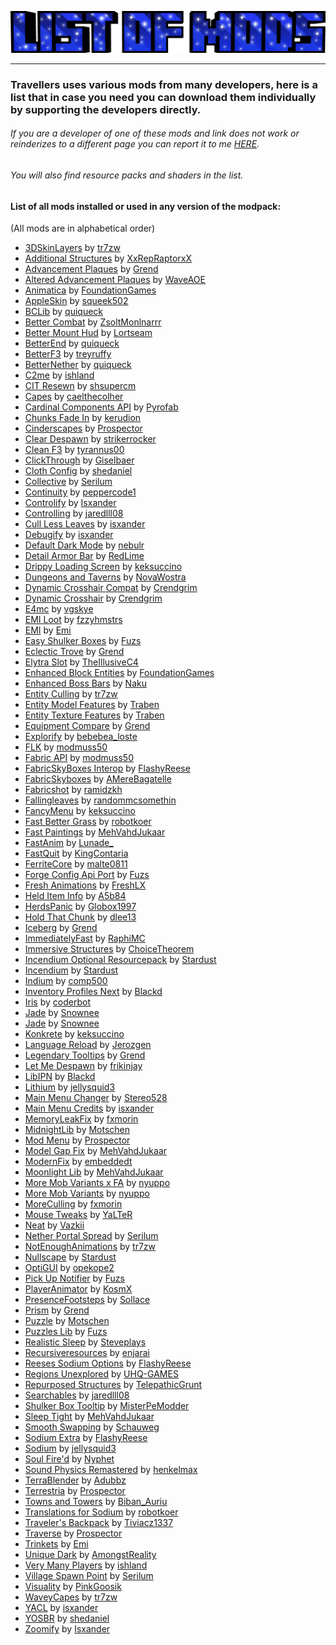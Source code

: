 ![](https://raw.githubusercontent.com/TravellersMC/Travellers/main/Banner/Modlist_Banner.png)

------------
### Travellers uses various mods from many developers, here is a list that in case you need you can download them individually by supporting the developers directly. 

###### If you are a developer of one of these mods and link does not work or reinderizes to a different page you can report it to me [HERE](https://github.com/TravellersMC/Travellers/issues).
###### You will also find resource packs and shaders in the list.
#### List of all mods installed or used in any version of the modpack:
(All mods are in alphabetical order)
- [3DSkinLayers](https://modrinth.com/mod/3dskinlayers) by [tr7zw](https://modrinth.com/user/tr7zw)
- [Additional Structures](https://modrinth.com/mod/additional-structures) by [XxRepRaptorxX](https://modrinth.com/user/XxRexRaptorxX)
- [Advancement Plaques](https://modrinth.com/mod/advancement-plaques) by [Grend](https://modrinth.com/user/Grend)
- [Altered Advancement Plaques](https://modrinth.com/resourcepack/altered-advancement-plaques) by [WaveAOE](https://modrinth.com/user/WaveAOE)
- [Animatica](https://modrinth.com/mod/animatica) by [FoundationGames](https://modrinth.com/user/FoundationGames)
- [AppleSkin](https://modrinth.com/mod/appleskin) by [squeek502](https://modrinth.com/user/squeek502)
- [BCLib](https://modrinth.com/mod/bclib) by [quiqueck](https://modrinth.com/user/quiqueck)
- [Better Combat](https://modrinth.com/mod/better-combat) by [ZsoltMonlnarrr](https://modrinth.com/user/ZsoltMolnarrr)
- [Better Mount Hud](https://modrinth.com/mod/better-mount-hud) by [Lortseam](https://modrinth.com/user/Lortseam)
- [BetterEnd](https://modrinth.com/mod/betterend) by [quiqueck](https://modrinth.com/user/quiqueck)
- [BetterF3](https://modrinth.com/mod/betterf3) by [treyruffy](https://modrinth.com/user/treyruffy)
- [BetterNether](https://modrinth.com/mod/betternether) by [quiqueck](https://modrinth.com/user/quiqueck)
- [C2me](https://modrinth.com/mod/c2me-fabric) by [ishland](https://modrinth.com/user/ishland)
- [CIT Resewn](https://modrinth.com/mod/cit-resewn) by [shsupercm](https://modrinth.com/user/shsupercm)
- [Capes](https://modrinth.com/mod/capes) by [caelthecolher](https://modrinth.com/user/caelthecolher)
- [Cardinal Components API](https://modrinth.com/mod/cardinal-components-api) by [Pyrofab](https://modrinth.com/user/Pyrofab)
- [Chunks Fade In](https://modrinth.com/mod/chunks-fade-in) by [kerudion](https://modrinth.com/user/kerudion)
- [Cinderscapes](https://modrinth.com/mod/cinderscapes) by [Prospector](https://modrinth.com/user/Prospector)
- [Clear Despawn](https://modrinth.com/mod/cleardespawn) by [strikerrocker](https://modrinth.com/user/strikerrocker)
- [Clean F3](https://modrinth.com/mod/clean-f3) by [tyrannus00](https://modrinth.com/user/tyrannus00)
- [ClickThrough](https://modrinth.com/mod/clickthrough) by [Giselbaer](https://modrinth.com/user/Giselbaer)
- [Cloth Config](https://modrinth.com/mod/cloth-config) by [shedaniel](https://modrinth.com/user/shedaniel)
- [Collective](https://modrinth.com/mod/collective) by [Serilum](https://modrinth.com/user/Serilum)
- [Continuity](https://modrinth.com/mod/continuity) by [peppercode1](https://modrinth.com/user/peppercode1)
- [Controlify](https://modrinth.com/mod/controlify) by [Isxander](https://modrinth.com/user/isxander)
- [Controlling](https://modrinth.com/mod/controlling) by [jaredlll08](https://modrinth.com/user/jaredlll08)
- [Cull Less Leaves](https://modrinth.com/mod/cull-less-leaves) by [isxander](https://modrinth.com/user/isxander)
- [Debugify](https://modrinth.com/mod/debugify) by [isxander](https://modrinth.com/user/isxander)
- [Default Dark Mode](https://modrinth.com/resourcepack/default-dark-mode) by [nebulr](https://modrinth.com/user/nebulr)
- [Detail Armor Bar](https://modrinth.com/mod/detail-armor-bar) by [RedLime](https://modrinth.com/user/RedLime)
- [Drippy Loading Screen](https://modrinth.com/mod/drippy-loading-screen) by [keksuccino](https://modrinth.com/user/keksuccino)
- [Dungeons and Taverns](https://modrinth.com/datapack/dungeons-and-taverns) by [NovaWostra](https://modrinth.com/user/NovaWostra)
- [Dynamic Crosshair Compat](https://modrinth.com/mod/dynamiccrosshaircompat) by [Crendgrim](https://modrinth.com/user/Crendgrim)
- [Dynamic Crosshair](https://modrinth.com/mod/dynamiccrosshair) by [Crendgrim](https://modrinth.com/user/Crendgrim)
- [E4mc](https://modrinth.com/mod/e4mc) by [vgskye](https://modrinth.com/user/vgskye)
- [EMI Loot](https://modrinth.com/mod/emi-loot) by [fzzyhmstrs](https://modrinth.com/user/fzzyhmstrs)
- [EMI](https://modrinth.com/mod/emi) by [Emi](https://modrinth.com/user/Emi)
- [Easy Shulker Boxes](https://modrinth.com/mod/easy-shulker-boxes) by [Fuzs](https://modrinth.com/user/Fuzs)
- [Eclectic Trove](https://modrinth.com/resourcepack/eclectic-trove-legendary-tooltips) by [Grend](https://modrinth.com/user/Grend)
- [Elytra Slot](https://modrinth.com/mod/elytra-slot) by [TheIllusiveC4](https://modrinth.com/user/TheIllusiveC4)
- [Enhanced Block Entities](https://modrinth.com/mod/ebe) by [FoundationGames](https://modrinth.com/user/FoundationGames)
- [Enhanced Boss Bars](https://modrinth.com/resourcepack/enhanced-boss-bars) by [Naku](https://modrinth.com/user/Naku)
- [Entity Culling](https://modrinth.com/mod/entityculling) by [tr7zw](https://modrinth.com/user/tr7zw)
- [Entity Model Features](https://modrinth.com/mod/entity-model-features) by [Traben](https://modrinth.com/user/Traben)
- [Entity Texture Features](https://modrinth.com/mod/entitytexturefeatures) by [Traben](https://modrinth.com/user/Traben)
- [Equipment Compare](https://modrinth.com/mod/equipment-compare) by [Grend](https://modrinth.com/user/Grend)
- [Explorify](https://modrinth.com/datapack/explorify) by [bebebea_loste](https://modrinth.com/user/bebebea_loste)
- [FLK](https://modrinth.com/mod/fabric-language-kotlin) by [modmuss50](https://modrinth.com/user/modmuss50)
- [Fabric API](https://modrinth.com/mod/fabric-api) by [modmuss50](https://modrinth.com/user/modmuss50)
- [FabricSkyBoxes Interop](https://modrinth.com/mod/fabricskyboxes-interop) by [FlashyReese](https://modrinth.com/user/FlashyReese)
- [FabricSkyboxes](https://modrinth.com/mod/fabricskyboxes) by [AMereBagatelle](https://modrinth.com/user/AMereBagatelle)
- [Fabricshot](https://modrinth.com/mod/fabrishot) by [ramidzkh](https://modrinth.com/user/ramidzkh)
- [Fallingleaves](https://modrinth.com/mod/fallingleaves) by [randommcsomethin](https://modrinth.com/user/randommcsomethin)
- [FancyMenu](https://modrinth.com/mod/fancymenu) by [keksuccino](https://modrinth.com/user/keksuccino)
- [Fast Better Grass](https://modrinth.com/resourcepack/fast-better-grass) by [robotkoer ](https://modrinth.com/user/robotkoer)
- [Fast Paintings](https://modrinth.com/mod/fast-paintings) by [MehVahdJukaar](https://modrinth.com/user/MehVahdJukaar)
- [FastAnim](https://modrinth.com/mod/fastanim) by [Lunade_](https://modrinth.com/user/Lunade_)
- [FastQuit](https://modrinth.com/mod/fastquit) by [KingContaria](https://modrinth.com/user/KingContaria)
- [FerriteCore](https://modrinth.com/mod/ferrite-core) by [malte0811](https://modrinth.com/user/malte0811)
- [Forge Config Api Port](https://modrinth.com/mod/forge-config-api-port) by [Fuzs](https://modrinth.com/user/Fuzs)
- [Fresh Animations](https://modrinth.com/resourcepack/fresh-animations) by [FreshLX](https://modrinth.com/user/FreshLX)
- [Held Item Info](https://modrinth.com/mod/held-item-info) by [A5b84](https://modrinth.com/user/A5b84)
- [HerdsPanic](https://modrinth.com/mod/herdspanic) by [Globox1997](https://modrinth.com/user/Globox1997)
- [Hold That Chunk](https://modrinth.com/mod/hold-that-chunk) by [dlee13](https://modrinth.com/user/dlee13)
- [Iceberg](https://modrinth.com/mod/iceberg) by [Grend](https://modrinth.com/user/Grend)
- [ImmediatelyFast](https://modrinth.com/mod/immediatelyfast) by [RaphiMC](https://modrinth.com/user/RaphiMC)
- [Immersive Structures](https://modrinth.com/mod/immersive-structures) by [ChoiceTheorem](https://modrinth.com/user/ChoiceTheorem)
- [Incendium Optional Resourcepack](https://modrinth.com/resourcepack/incendium-optional-resourcepack) by [Stardust](https://modrinth.com/user/Stardust)
- [Incendium](https://modrinth.com/mod/incendium) by [Stardust](https://modrinth.com/user/Stardust)
- [Indium](https://modrinth.com/mod/indium) by [comp500](https://modrinth.com/user/comp500)
- [Inventory Profiles Next](https://modrinth.com/mod/inventory-profiles-next) by [Blackd](https://modrinth.com/user/blackd)
- [Iris](https://modrinth.com/mod/iris) by [coderbot](https://modrinth.com/user/coderbot)
- [Jade](https://modrinth.com/mod/jade) by [Snownee](https://modrinth.com/user/Snownee)
- [Jade](https://modrinth.com/mod/jade) by [Snownee](https://modrinth.com/user/Snownee)
- [Konkrete](https://modrinth.com/mod/konkrete) by [keksuccino](https://modrinth.com/user/keksuccino)
- [Language Reload](https://modrinth.com/mod/language-reload) by [Jerozgen](https://modrinth.com/user/Jerozgen)
- [Legendary Tooltips](https://modrinth.com/mod/legendary-tooltips) by [Grend](https://modrinth.com/user/Grend)
- [Let Me Despawn](https://modrinth.com/plugin/lmd) by [frikinjay](https://modrinth.com/user/frikinjay)
- [LibIPN](https://modrinth.com/mod/libipn) by [Blackd](https://modrinth.com/user/blackd)
- [Lithium](https://modrinth.com/mod/lithium) by [jellysquid3](https://modrinth.com/user/jellysquid3)
- [Main Menu Changer](https://modrinth.com/mod/mainmenuchanger) by [Stereo528](https://modrinth.com/user/Stereo528)
- [Main Menu Credits](https://modrinth.com/mod/main-menu-credits) by [isxander](https://modrinth.com/user/isxander)
- [MemoryLeakFix](https://modrinth.com/mod/memoryleakfix) by [fxmorin](https://modrinth.com/user/fxmorin)
- [MidnightLib](https://modrinth.com/mod/midnightlib) by [Motschen](https://modrinth.com/user/Motschen)
- [Mod Menu](https://modrinth.com/mod/modmenu) by [Prospector](https://modrinth.com/user/Prospector)
- [Model Gap Fix](https://modrinth.com/mod/modelfix) by [MehVahdJukaar](https://modrinth.com/user/MehVahdJukaar)
- [ModernFix](https://modrinth.com/mod/modernfix) by [embeddedt](https://modrinth.com/user/embeddedt)
- [Moonlight Lib](https://modrinth.com/mod/moonlight) by [MehVahdJukaar](https://modrinth.com/user/MehVahdJukaar)
- [More Mob Variants x FA](https://modrinth.com/resourcepack/more-mob-variants-fresh-animations-addon) by [nyuppo](https://modrinth.com/user/nyuppo)
- [More Mob Variants](https://modrinth.com/mod/more-mob-variants) by [nyuppo](https://modrinth.com/user/nyuppo)
- [MoreCulling](https://modrinth.com/mod/moreculling) by [fxmorin](https://modrinth.com/user/fxmorin)
- [Mouse Tweaks](https://modrinth.com/mod/mouse-tweaks) by [YaLTeR](https://modrinth.com/user/YaLTeR)
- [Neat](https://modrinth.com/mod/neat) by [Vazkii](https://modrinth.com/user/Vazkii)
- [Nether Portal Spread](https://modrinth.com/mod/nether-portal-spread) by [Serilum](https://modrinth.com/user/Serilum)
- [NotEnoughAnimations](https://modrinth.com/mod/not-enough-animations) by [tr7zw](https://modrinth.com/user/tr7zw)
- [Nullscape](https://modrinth.com/mod/nullscape) by [Stardust](https://modrinth.com/user/Stardust)
- [OptiGUI](https://modrinth.com/mod/optigui) by [opekope2](https://modrinth.com/user/opekope2)
- [Pick Up Notifier](https://modrinth.com/mod/pick-up-notifier) by [Fuzs](https://modrinth.com/user/Fuzs)
- [PlayerAnimator](https://modrinth.com/mod/playeranimator) by [KosmX](https://modrinth.com/user/KosmX)
- [PresenceFootsteps](https://modrinth.com/mod/presence-footsteps) by [Sollace](https://modrinth.com/user/Sollace)
- [Prism](https://modrinth.com/mod/prism-lib) by [Grend](https://modrinth.com/user/Grend)
- [Puzzle](https://modrinth.com/mod/puzzle) by [Motschen](https://modrinth.com/user/Motschen)
- [Puzzles Lib](https://modrinth.com/mod/puzzles-lib) by [Fuzs](https://modrinth.com/user/Fuzs)
- [Realistic Sleep](https://modrinth.com/mod/realisticsleep) by [Steveplays](https://modrinth.com/user/Steveplays)
- [Recursiveresources](https://modrinth.com/mod/recursiveresources) by [enjarai](https://modrinth.com/user/enjarai)
- [Reeses Sodium Options](https://modrinth.com/mod/reeses-sodium-options) by [FlashyReese](https://modrinth.com/user/FlashyReese)
- [Regions Unexplored](https://modrinth.com/mod/regions-unexplored) by [UHQ-GAMES](https://modrinth.com/user/UHQ-GAMES)
- [Repurposed Structures](https://modrinth.com/mod/repurposed-structures-fabric) by [TelepathicGrunt](https://modrinth.com/user/TelepathicGrunt)
- [Searchables](https://modrinth.com/mod/searchables) by [jaredlll08](https://modrinth.com/user/jaredlll08)
- [Shulker Box Tooltip](https://modrinth.com/mod/shulkerboxtooltip) by [MisterPeModder](https://modrinth.com/user/MisterPeModder)
- [Sleep Tight](https://modrinth.com/mod/sleep-tight) by [MehVahdJukaar](https://modrinth.com/user/MehVahdJukaar)
- [Smooth Swapping](https://modrinth.com/mod/smooth-swapping) by [Schauweg](https://modrinth.com/user/Schauweg)
- [Sodium Extra](https://modrinth.com/mod/sodium-extra) by [FlashyReese](https://modrinth.com/user/FlashyReese)
- [Sodium](https://modrinth.com/mod/sodium) by [jellysquid3](https://modrinth.com/user/jellysquid3)
- [Soul Fire'd](https://modrinth.com/mod/soul-fire-d) by [Nyphet](https://modrinth.com/user/Nyphet)
- [Sound Physics Remastered](https://modrinth.com/mod/sound-physics-remastered) by [henkelmax](https://modrinth.com/user/henkelmax)
- [TerraBlender](https://modrinth.com/mod/terrablender) by [Adubbz](https://modrinth.com/user/Adubbz)
- [Terrestria](https://modrinth.com/mod/terrestria) by [Prospector](https://modrinth.com/user/Prospector)
- [Towns and Towers](https://modrinth.com/mod/towns-and-towers ) by [Biban_Auriu](https://modrinth.com/user/Biban_Auriu)
- [Translations for Sodium](https://modrinth.com/resourcepack/translations-for-sodium) by [robotkoer](https://modrinth.com/user/robotkoer)
- [Traveler's Backpack](https://modrinth.com/mod/travelersbackpack) by [Tiviacz1337](https://modrinth.com/user/Tiviacz1337)
- [Traverse](https://modrinth.com/mod/traverse) by [Prospector](https://modrinth.com/user/Prospector)
- [Trinkets](https://modrinth.com/mod/trinkets) by [Emi](https://modrinth.com/user/Emi)
- [Unique Dark](https://modrinth.com/resourcepack/unique-dark) by [AmongstReality](https://modrinth.com/user/AmongstReality)
- [Very Many Players](https://modrinth.com/mod/vmp-fabric) by [ishland](https://modrinth.com/user/ishland)
- [Village Spawn Point](https://modrinth.com/mod/village-spawn-point) by [Serilum](https://modrinth.com/user/Serilum)
- [Visuality](https://modrinth.com/mod/visuality) by [PinkGoosik](https://modrinth.com/user/PinkGoosik)
- [WaveyCapes](https://modrinth.com/mod/wavey-capes) by [tr7zw](https://modrinth.com/user/tr7zw)
- [YACL](https://modrinth.com/mod/yacl) by [isxander](https://modrinth.com/user/isxander)
- [YOSBR](https://modrinth.com/mod/yosbr) by [shedaniel](https://modrinth.com/user/shedaniel)
- [Zoomify](https://modrinth.com/mod/zoomify) by [Isxander](https://modrinth.com/user/isxander)
